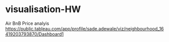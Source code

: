 # visualisation-HW
Air BnB Price analyis https://public.tableau.com/app/profile/sade.adewale/viz/neighbourhood_16419203793870/Dashboard1

